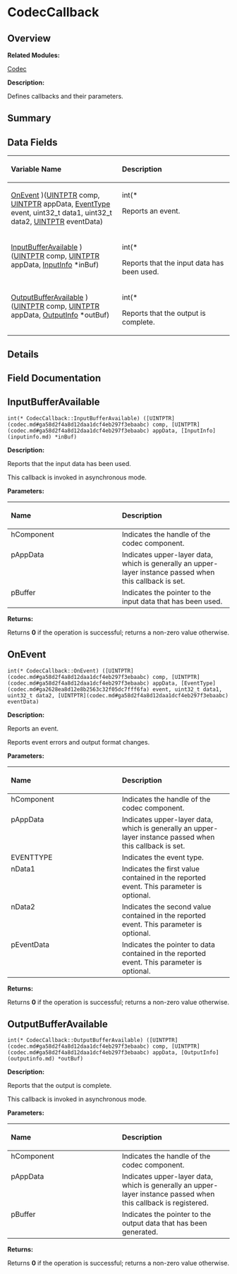 # CodecCallback<a name="EN-US_TOPIC_0000001055358102"></a>

## **Overview**<a name="section87295616093529"></a>

**Related Modules:**

[Codec](codec.md)

**Description:**

Defines callbacks and their parameters. 

## **Summary**<a name="section521263066093529"></a>

## Data Fields<a name="pub-attribs"></a>

<a name="table789735841093529"></a>
<table><thead align="left"><tr id="row1727490008093529"><th class="cellrowborder" valign="top" width="50%" id="mcps1.1.3.1.1"><p id="p1780348465093529"><a name="p1780348465093529"></a><a name="p1780348465093529"></a>Variable Name</p>
</th>
<th class="cellrowborder" valign="top" width="50%" id="mcps1.1.3.1.2"><p id="p58887533093529"><a name="p58887533093529"></a><a name="p58887533093529"></a>Description</p>
</th>
</tr>
</thead>
<tbody><tr id="row2019435105093529"><td class="cellrowborder" valign="top" width="50%" headers="mcps1.1.3.1.1 "><p id="p858600075093529"><a name="p858600075093529"></a><a name="p858600075093529"></a><a href="codeccallback.md#a039d0a4af8c4e3d10f49426d46f0b0f3">OnEvent</a> )(<a href="codec.md#ga58d2f4a8d12daa1dcf4eb297f3ebaabc">UINTPTR</a> comp, <a href="codec.md#ga58d2f4a8d12daa1dcf4eb297f3ebaabc">UINTPTR</a> appData, <a href="codec.md#ga2628ea8d12e8b2563c32f05dc7fff6fa">EventType</a> event, uint32_t data1, uint32_t data2, <a href="codec.md#ga58d2f4a8d12daa1dcf4eb297f3ebaabc">UINTPTR</a> eventData)</p>
</td>
<td class="cellrowborder" valign="top" width="50%" headers="mcps1.1.3.1.2 "><p id="p781303354093529"><a name="p781303354093529"></a><a name="p781303354093529"></a>int(* </p>
<p id="p1022344303093529"><a name="p1022344303093529"></a><a name="p1022344303093529"></a>Reports an event. </p>
</td>
</tr>
<tr id="row855466205093529"><td class="cellrowborder" valign="top" width="50%" headers="mcps1.1.3.1.1 "><p id="p930086669093529"><a name="p930086669093529"></a><a name="p930086669093529"></a><a href="codeccallback.md#a97ba05617547d79b459bfed6172b4d75">InputBufferAvailable</a> )(<a href="codec.md#ga58d2f4a8d12daa1dcf4eb297f3ebaabc">UINTPTR</a> comp, <a href="codec.md#ga58d2f4a8d12daa1dcf4eb297f3ebaabc">UINTPTR</a> appData, <a href="inputinfo.md">InputInfo</a> *inBuf)</p>
</td>
<td class="cellrowborder" valign="top" width="50%" headers="mcps1.1.3.1.2 "><p id="p317315628093529"><a name="p317315628093529"></a><a name="p317315628093529"></a>int(* </p>
<p id="p1222664697093529"><a name="p1222664697093529"></a><a name="p1222664697093529"></a>Reports that the input data has been used. </p>
</td>
</tr>
<tr id="row116410082093529"><td class="cellrowborder" valign="top" width="50%" headers="mcps1.1.3.1.1 "><p id="p1412142815093529"><a name="p1412142815093529"></a><a name="p1412142815093529"></a><a href="codeccallback.md#ad99eedd9953bdf22e426a181b08b8d0d">OutputBufferAvailable</a> )(<a href="codec.md#ga58d2f4a8d12daa1dcf4eb297f3ebaabc">UINTPTR</a> comp, <a href="codec.md#ga58d2f4a8d12daa1dcf4eb297f3ebaabc">UINTPTR</a> appData, <a href="outputinfo.md">OutputInfo</a> *outBuf)</p>
</td>
<td class="cellrowborder" valign="top" width="50%" headers="mcps1.1.3.1.2 "><p id="p1399460281093529"><a name="p1399460281093529"></a><a name="p1399460281093529"></a>int(* </p>
<p id="p1964008067093529"><a name="p1964008067093529"></a><a name="p1964008067093529"></a>Reports that the output is complete. </p>
</td>
</tr>
</tbody>
</table>

## **Details**<a name="section1654929580093529"></a>

## **Field Documentation**<a name="section537644690093529"></a>

## InputBufferAvailable<a name="a97ba05617547d79b459bfed6172b4d75"></a>

```
int(* CodecCallback::InputBufferAvailable) ([UINTPTR](codec.md#ga58d2f4a8d12daa1dcf4eb297f3ebaabc) comp, [UINTPTR](codec.md#ga58d2f4a8d12daa1dcf4eb297f3ebaabc) appData, [InputInfo](inputinfo.md) *inBuf)
```

 **Description:**

Reports that the input data has been used. 

This callback is invoked in asynchronous mode.

**Parameters:**

<a name="table2026327068093529"></a>
<table><thead align="left"><tr id="row1563919601093529"><th class="cellrowborder" valign="top" width="50%" id="mcps1.1.3.1.1"><p id="p1690930735093529"><a name="p1690930735093529"></a><a name="p1690930735093529"></a>Name</p>
</th>
<th class="cellrowborder" valign="top" width="50%" id="mcps1.1.3.1.2"><p id="p1444249441093529"><a name="p1444249441093529"></a><a name="p1444249441093529"></a>Description</p>
</th>
</tr>
</thead>
<tbody><tr id="row402401904093529"><td class="cellrowborder" valign="top" width="50%" headers="mcps1.1.3.1.1 ">hComponent</td>
<td class="cellrowborder" valign="top" width="50%" headers="mcps1.1.3.1.2 ">Indicates the handle of the codec component. </td>
</tr>
<tr id="row1509102165093529"><td class="cellrowborder" valign="top" width="50%" headers="mcps1.1.3.1.1 ">pAppData</td>
<td class="cellrowborder" valign="top" width="50%" headers="mcps1.1.3.1.2 ">Indicates upper-layer data, which is generally an upper-layer instance passed when this callback is set. </td>
</tr>
<tr id="row1873903997093529"><td class="cellrowborder" valign="top" width="50%" headers="mcps1.1.3.1.1 ">pBuffer</td>
<td class="cellrowborder" valign="top" width="50%" headers="mcps1.1.3.1.2 ">Indicates the pointer to the input data that has been used. </td>
</tr>
</tbody>
</table>

**Returns:**

Returns  **0**  if the operation is successful; returns a non-zero value otherwise. 



## OnEvent<a name="a039d0a4af8c4e3d10f49426d46f0b0f3"></a>

```
int(* CodecCallback::OnEvent) ([UINTPTR](codec.md#ga58d2f4a8d12daa1dcf4eb297f3ebaabc) comp, [UINTPTR](codec.md#ga58d2f4a8d12daa1dcf4eb297f3ebaabc) appData, [EventType](codec.md#ga2628ea8d12e8b2563c32f05dc7fff6fa) event, uint32_t data1, uint32_t data2, [UINTPTR](codec.md#ga58d2f4a8d12daa1dcf4eb297f3ebaabc) eventData)
```

 **Description:**

Reports an event. 

Reports event errors and output format changes.

**Parameters:**

<a name="table1937838759093529"></a>
<table><thead align="left"><tr id="row482936026093529"><th class="cellrowborder" valign="top" width="50%" id="mcps1.1.3.1.1"><p id="p1972430986093529"><a name="p1972430986093529"></a><a name="p1972430986093529"></a>Name</p>
</th>
<th class="cellrowborder" valign="top" width="50%" id="mcps1.1.3.1.2"><p id="p552530744093529"><a name="p552530744093529"></a><a name="p552530744093529"></a>Description</p>
</th>
</tr>
</thead>
<tbody><tr id="row1609658673093529"><td class="cellrowborder" valign="top" width="50%" headers="mcps1.1.3.1.1 ">hComponent</td>
<td class="cellrowborder" valign="top" width="50%" headers="mcps1.1.3.1.2 ">Indicates the handle of the codec component. </td>
</tr>
<tr id="row2117974192093529"><td class="cellrowborder" valign="top" width="50%" headers="mcps1.1.3.1.1 ">pAppData</td>
<td class="cellrowborder" valign="top" width="50%" headers="mcps1.1.3.1.2 ">Indicates upper-layer data, which is generally an upper-layer instance passed when this callback is set. </td>
</tr>
<tr id="row2030981122093529"><td class="cellrowborder" valign="top" width="50%" headers="mcps1.1.3.1.1 ">EVENTTYPE</td>
<td class="cellrowborder" valign="top" width="50%" headers="mcps1.1.3.1.2 ">Indicates the event type. </td>
</tr>
<tr id="row798984275093529"><td class="cellrowborder" valign="top" width="50%" headers="mcps1.1.3.1.1 ">nData1</td>
<td class="cellrowborder" valign="top" width="50%" headers="mcps1.1.3.1.2 ">Indicates the first value contained in the reported event. This parameter is optional. </td>
</tr>
<tr id="row731031831093529"><td class="cellrowborder" valign="top" width="50%" headers="mcps1.1.3.1.1 ">nData2</td>
<td class="cellrowborder" valign="top" width="50%" headers="mcps1.1.3.1.2 ">Indicates the second value contained in the reported event. This parameter is optional. </td>
</tr>
<tr id="row860646524093529"><td class="cellrowborder" valign="top" width="50%" headers="mcps1.1.3.1.1 ">pEventData</td>
<td class="cellrowborder" valign="top" width="50%" headers="mcps1.1.3.1.2 ">Indicates the pointer to data contained in the reported event. This parameter is optional. </td>
</tr>
</tbody>
</table>

**Returns:**

Returns  **0**  if the operation is successful; returns a non-zero value otherwise. 



## OutputBufferAvailable<a name="ad99eedd9953bdf22e426a181b08b8d0d"></a>

```
int(* CodecCallback::OutputBufferAvailable) ([UINTPTR](codec.md#ga58d2f4a8d12daa1dcf4eb297f3ebaabc) comp, [UINTPTR](codec.md#ga58d2f4a8d12daa1dcf4eb297f3ebaabc) appData, [OutputInfo](outputinfo.md) *outBuf)
```

 **Description:**

Reports that the output is complete. 

This callback is invoked in asynchronous mode.

**Parameters:**

<a name="table1924364636093529"></a>
<table><thead align="left"><tr id="row372155209093529"><th class="cellrowborder" valign="top" width="50%" id="mcps1.1.3.1.1"><p id="p428836838093529"><a name="p428836838093529"></a><a name="p428836838093529"></a>Name</p>
</th>
<th class="cellrowborder" valign="top" width="50%" id="mcps1.1.3.1.2"><p id="p1989854781093529"><a name="p1989854781093529"></a><a name="p1989854781093529"></a>Description</p>
</th>
</tr>
</thead>
<tbody><tr id="row1320293361093529"><td class="cellrowborder" valign="top" width="50%" headers="mcps1.1.3.1.1 ">hComponent</td>
<td class="cellrowborder" valign="top" width="50%" headers="mcps1.1.3.1.2 ">Indicates the handle of the codec component. </td>
</tr>
<tr id="row1000675120093529"><td class="cellrowborder" valign="top" width="50%" headers="mcps1.1.3.1.1 ">pAppData</td>
<td class="cellrowborder" valign="top" width="50%" headers="mcps1.1.3.1.2 ">Indicates upper-layer data, which is generally an upper-layer instance passed when this callback is registered. </td>
</tr>
<tr id="row741086265093529"><td class="cellrowborder" valign="top" width="50%" headers="mcps1.1.3.1.1 ">pBuffer</td>
<td class="cellrowborder" valign="top" width="50%" headers="mcps1.1.3.1.2 ">Indicates the pointer to the output data that has been generated. </td>
</tr>
</tbody>
</table>

**Returns:**

Returns  **0**  if the operation is successful; returns a non-zero value otherwise. 



